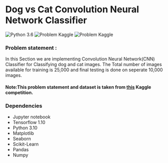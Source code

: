 
# Dog vs Cat Convolution Neural Network Classifier
![Python 3.6](https://img.shields.io/badge/Python-3.6-brightgreen.svg)    ![Problem Kaggle](https://img.shields.io/badge/Problem-Vision-blue.svg)     ![Problem Kaggle](https://img.shields.io/badge/Data-Kaggle-orange.svg)

### Problem statement :

In this Section we are implementing Convolution Neural Network(CNN) Classifier for Classifying dog and cat images. The Total number of images available for training is 25,000 and final testing is done on seperate 10,000 images.
#### Note:This problem statement and dataset is taken from [this](https://www.kaggle.com/c/dogs-vs-cats) Kaggle competition.

### Dependencies
* Jupyter notebook
* Tensorflow 1.10
* Python 3.10
* Matplotlib
* Seaborn
* Scikit-Learn
* Pandas
* Numpy

